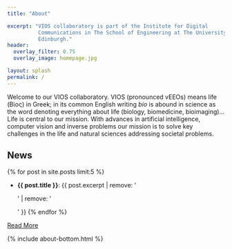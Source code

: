 ```yaml
---
title: "About"

excerpt: "VIOS collaboratory is part of the Institute for Digital
          Communications in The School of Engineering at The University of
          Edinburgh."
header:
  overlay_filter: 0.75
  overlay_image: homepage.jpg

layout: splash
permalink: /
---
```

Welcome to our VIOS collaboratory. VIOS (pronounced vEEOs) means life (Βίος) in
Greek; in its common English writing *bio* is abound in science as the word
denoting everything about life (biology, biomedicine, bioimaging)... Life is
central to our mission.  With advances in artificial intelligence, computer
vision and inverse problems our mission is to solve key challenges in the life
and natural sciences addressing societal problems.  

## News
{% for post in site.posts limit:5 %}
  * **{{ post.title }}**: {{ post.excerpt | remove: '<p>' | remove: '</p>' }}
{% endfor %}

<a href="/news" class="btn btn--info btn--small">Read More</a>

{% include about-bottom.html %}
